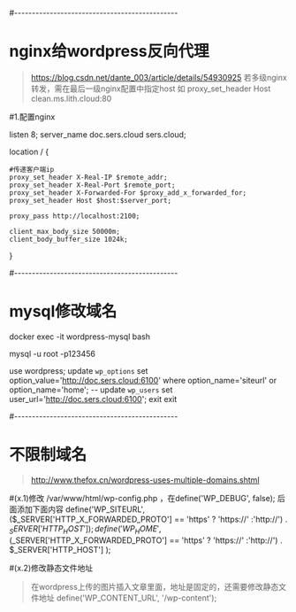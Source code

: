 
#----------------------------------------------
# nginx给wordpress反向代理
> https://blog.csdn.net/dante_003/article/details/54930925
> 若多级nginx转发，需在最后一级nginx配置中指定host 如 proxy_set_header Host clean.ms.lith.cloud:80

#1.配置nginx

listen 8;
server_name doc.sers.cloud sers.cloud;

location / { 

	#传递客户端ip	 
	proxy_set_header X-Real-IP $remote_addr;
	proxy_set_header X-Real-Port $remote_port;
	proxy_set_header X-Forwarded-For $proxy_add_x_forwarded_for;
	proxy_set_header Host $host:$server_port;

	proxy_pass http://localhost:2100;

	client_max_body_size 50000m;
	client_body_buffer_size 1024k;
}




#----------------------------------------------
# mysql修改域名
docker exec -it wordpress-mysql bash

mysql -u root -p123456

use wordpress;
update `wp_options` set option_value='http://doc.sers.cloud:6100' where option_name='siteurl' or  option_name='home';
-- update `wp_users` set user_url='http://doc.sers.cloud:6100';
exit
exit



#----------------------------------------------
# 不限制域名
> http://www.thefox.cn/wordpress-uses-multiple-domains.shtml

#(x.1)修改 /var/www/html/wp-config.php ，在define('WP_DEBUG', false); 后面添加下面内容
define('WP_SITEURL', ($_SERVER['HTTP_X_FORWARDED_PROTO'] == 'https' ? 'https://' :'http://') . $_SERVER['HTTP_HOST']   );
define('WP_HOME', ($_SERVER['HTTP_X_FORWARDED_PROTO'] == 'https' ? 'https://' :'http://') . $_SERVER['HTTP_HOST']   );


#(x.2)修改静态文件地址
> 在wordpress上传的图片插入文章里面，地址是固定的，还需要修改静态文件地址
define('WP_CONTENT_URL', '/wp-content');



